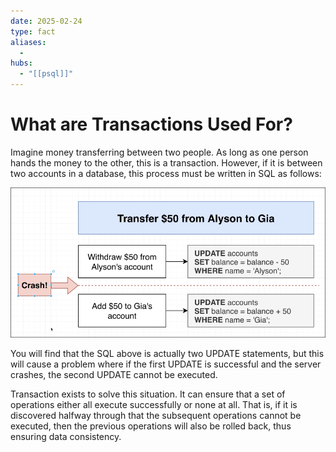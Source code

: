```yaml
---
date: 2025-02-24
type: fact
aliases:
  -
hubs:
  - "[[psql]]"
---
```


# What are Transactions Used For?

Imagine money transferring between two people. As long as one person hands the money to the other, this is a transaction. However, if it is between two accounts in a database, this process must be written in SQL as follows:

![withdraw-add-update-crash.png](../assets/imgs/withdraw-add-update-crash.png)

You will find that the SQL above is actually two UPDATE statements, but this will cause a problem where if the first UPDATE is successful and the server crashes, the second UPDATE cannot be executed.

Transaction exists to solve this situation. It can ensure that a set of operations either all execute successfully or none at all. That is, if it is discovered halfway through that the subsequent operations cannot be executed, then the previous operations will also be rolled back, thus ensuring data consistency.




